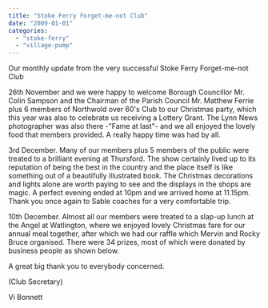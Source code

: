 ```yaml
---
title: "Stoke Ferry Forget-me-not Club"
date: "2009-01-01"
categories: 
  - "stoke-ferry"
  - "village-pump"
---
```


Our monthly update from the very successful Stoke Ferry Forget-me-not Club

26th November and we were happy to welcome Borough Councillor Mr. Colin Sampson and the Chairman of the Parish Council Mr. Matthew Ferrie plus 6 members of Northwold over 60's Club to our Christmas party, which this year was also to celebrate us receiving a Lottery Grant. The Lynn News photographer was also there -"Fame at last"- and we all enjoyed the lovely food that members provided. A really happy time was had by all.

3rd December. Many of our members plus 5 members of the public were treated to a brilliant evening at Thursford. The show certainly lived up to its reputation of being the best in the country and the place itself is like something out of a beautifully illustrated book. The Christmas decorations and lights alone are worth paying to see and the displays in the shops are magic. A perfect evening ended at 10pm and we arrived home at 11.15pm. Thank you once again to Sable coaches for a very comfortable trip.

10th December. Almost all our members were treated to a slap-up lunch at the Angel at Watlington, where we enjoyed lovely Christmas fare for our annual meal together, after which we had our raffle which Mervin and Rocky Bruce organised. There were 34 prizes, most of which were donated by business people as shown below.

A great big thank you to everybody concerned.

(Club Secretary)

Vi Bonnett
